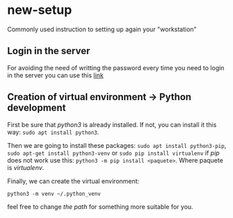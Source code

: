 # new-setup
Commonly used instruction to setting up again your "workstation"

## Login in the server
For avoiding the need of writting the password every time you need to login in the server you can use this [link](https://urldefense.com/v3/__https://www.thegeekstuff.com/2008/11/3-steps-to-perform-ssh-login-without-password-using-ssh-keygen-ssh-copy-id/__;!!KwNVnqRv!A_x86MYnut7a45t1fPXr1g2zn_sYDNoHeCdK5_ysde-LDEh9dtsR7aG_QtV1xpQLKKOdqENFuXXv4tv5lTwVETFGEIA$)

## Creation of virtual environment -> Python development
First be sure that *python3* is already installed. If not, you can install it this way: `sudo apt install python3`.

Then we are going to install these packages:
`sudo apt install python3-pip`,
`sudo apt-get install python3-venv` or `sudo pip install virtualenv` if *pip* does not work use this:
`python3 -m pip install <paquete>`. Where paquete is *virtualenv*.

Finally, we can create the virtual environment:

`python3 -m venv ~/.python_venv`

feel free to change *the path* for something more suitable for you.

